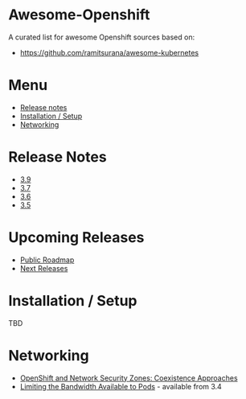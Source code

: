 Awesome-Openshift
=======================================================================

A curated list for awesome Openshift sources based on:
* https://github.com/ramitsurana/awesome-kubernetes

Menu
=======================================================================
* [Release notes](#release-notes)
* [Installation / Setup](#installation-or-setup)
* [Networking](#networking)

Release Notes
=======================================================================
* [3.9](https://access.redhat.com/documentation/en-us/openshift_container_platform/3.9/html/release_notes/release-notes-ocp-3-9-release-notes)
* [3.7](https://access.redhat.com/documentation/en-us/openshift_container_platform/3.7/html/release_notes/release-notes-ocp-3-7-release-notes)
* [3.6](https://access.redhat.com/documentation/en-us/openshift_container_platform/3.6/html/release_notes/release-notes-ocp-3-6-release-notes)
* [3.5](https://access.redhat.com/documentation/en-us/openshift_container_platform/3.5/html/release_notes/release-notes-ocp-3-5-release-notes)

Upcoming Releases
=======================================================================
* [Public Roadmap](https://ci.openshift.redhat.com/roadmap_overview.html)
* [Next Releases](https://ci.openshift.redhat.com/releases_overview.html)

Installation / Setup
=======================================================================
TBD


Networking
=======================================================================
* [OpenShift and Network Security Zones: Coexistence Approaches](https://blog.openshift.com/openshift-and-network-security-zones-coexistence-approaches)
* [Limiting the Bandwidth Available to Pods](https://docs.openshift.com/container-platform/3.9/admin_guide/managing_pods.html#admin-guide-manage-pods-limit-bandwidth) - available from 3.4

